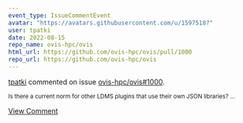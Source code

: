 ```yaml
---
event_type: IssueCommentEvent
avatar: "https://avatars.githubusercontent.com/u/1597518?"
user: tpatki
date: 2022-08-15
repo_name: ovis-hpc/ovis
html_url: https://github.com/ovis-hpc/ovis/pull/1000
repo_url: https://github.com/ovis-hpc/ovis
---
```


<a href='https://github.com/tpatki' target='_blank'>tpatki</a> commented on issue <a href='https://github.com/ovis-hpc/ovis/pull/1000' target='_blank'>ovis-hpc/ovis#1000</a>.

<small>Is there a current norm for other LDMS plugins that use their own JSON libraries? ...</small>

<a href='https://github.com/ovis-hpc/ovis/pull/1000' target='_blank'>View Comment</a>